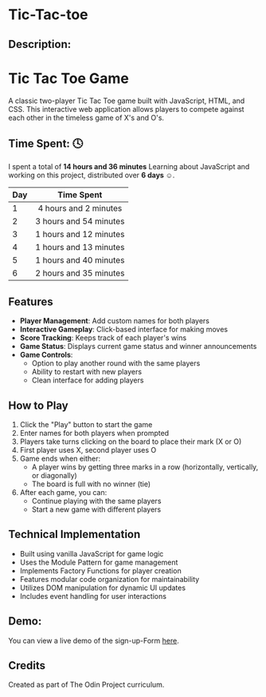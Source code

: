 # Tic-Tac-toe

## Description: 
# Tic Tac Toe Game

A classic two-player Tic Tac Toe game built with JavaScript, HTML, and CSS. This interactive web application allows players to compete against each other in the timeless game of X's and O's.

## Time Spent: 🕓

I spent a total of **14 hours and 36 minutes** Learning about JavaScript and working on this project, distributed over **6 days ☺️**.

| Day | Time Spent |
| --- | :---: |
| 1 | 4 hours and 2 minutes  |
| 2 | 3 hours and 54 minutes |
| 3 | 1 hours and 12 minutes |
| 4 | 1 hours and 13 minutes |
| 5 | 1 hours and 40 minutes |
| 6 | 2 hours and 35 minutes


## Features

- **Player Management**: Add custom names for both players
- **Interactive Gameplay**: Click-based interface for making moves
- **Score Tracking**: Keeps track of each player's wins
- **Game Status**: Displays current game status and winner announcements
- **Game Controls**: 
  - Option to play another round with the same players
  - Ability to restart with new players
  - Clean interface for adding players

## How to Play

1. Click the "Play" button to start the game
2. Enter names for both players when prompted
3. Players take turns clicking on the board to place their mark (X or O)
4. First player uses X, second player uses O
5. Game ends when either:
   - A player wins by getting three marks in a row (horizontally, vertically, or diagonally)
   - The board is full with no winner (tie)
6. After each game, you can:
   - Continue playing with the same players
   - Start a new game with different players

## Technical Implementation

- Built using vanilla JavaScript for game logic
- Uses the Module Pattern for game management
- Implements Factory Functions for player creation
- Features modular code organization for maintainability
- Utilizes DOM manipulation for dynamic UI updates
- Includes event handling for user interactions

## Demo:

You can view a live demo of the sign-up-Form [here](https://hayam999.github.io/tic-tac-toy). 


## Credits

Created as part of The Odin Project curriculum.